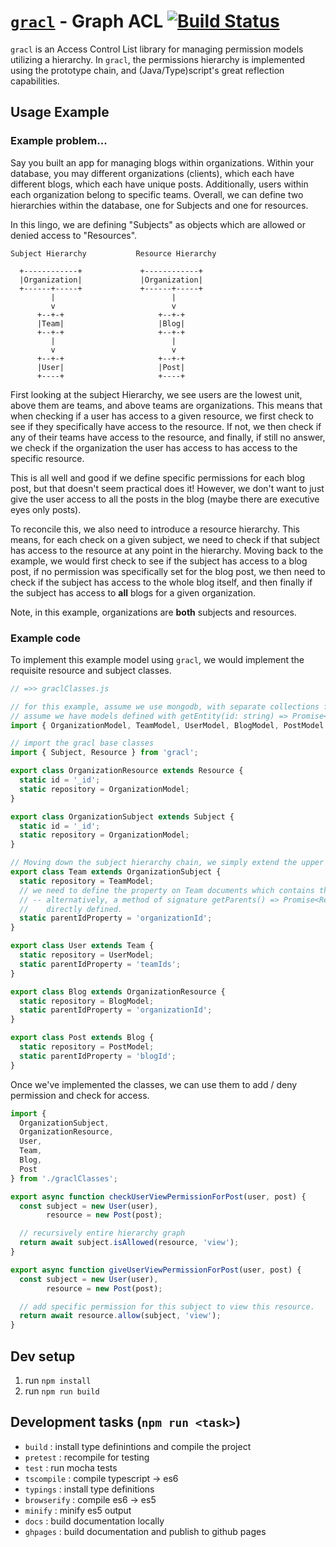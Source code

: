 # [`gracl`](https://github.com/CrossLead/gracl) - Graph ACL [![Build Status](https://travis-ci.org/CrossLead/gracl.svg?branch=master)](https://travis-ci.org/CrossLead/gracl)

  `gracl` is an Access Control List library for managing permission models utilizing a hierarchy. In `gracl`, the permissions
  hierarchy is implemented using the prototype chain, and (Java/Type)script's great reflection capabilities.

## Usage Example

### Example problem...

Say you built an app for managing blogs within organizations. Within your database, you may different organizations (clients),
which each have different blogs, which each have unique posts. Additionally, users within each organization belong to specific
teams. Overall, we can define two hierarchies within the database, one for Subjects and one for resources.

In this lingo, we are defining "Subjects" as objects which are allowed or denied access to "Resources".

```
Subject Hierarchy           Resource Hierarchy

  +------------+             +------------+
  |Organization|             |Organization|
  +------+-----+             +------+-----+
         |                          |
         v                          v
      +--+-+                     +--+-+
      |Team|                     |Blog|
      +--+-+                     +--+-+
         |                          |
         v                          v
      +--+-+                     +--+-+
      |User|                     |Post|
      +----+                     +----+
```

First looking at the subject Hierarchy, we see users are the lowest unit, above them are teams, and above teams
are organizations. This means that when checking if a user has access to a given resource, we first check to see if
they specifically have access to the resource. If not, we then check if any of their teams have access to the resource,
and finally, if still no answer, we check if the organization the user has access to has access to the specific resource.

This is all well and good if we define specific permissions for each blog post, but that doesn't seem practical does it!
However, we don't want to just give the user access to all the posts in the blog (maybe there are executive eyes only posts).

To reconcile this, we also need to introduce a resource hierarchy. This means, for each check on a given subject, we need to check
if that subject has access to the resource at any point in the hierarchy. Moving back to the example, we would first check
to see if the subject has access to a blog post, if no permission was specifically set for the blog post, we then need
to check if the subject has access to the whole blog itself, and then finally if the subject has access to __all__ blogs
for a given organization.

Note, in this example, organizations are __both__ subjects and resources.

### Example code

To implement this example model using `gracl`, we would implement the requisite resource and subject classes.

```javascript
// =>> graclClasses.js

// for this example, assume we use mongodb, with separate collections for each entity
// assume we have models defined with getEntity(id: string) => Promise<Document> methods defined
import { OrganizationModel, TeamModel, UserModel, BlogModel, PostModel } from './models';

// import the gracl base classes
import { Subject, Resource } from 'gracl';

export class OrganizationResource extends Resource {
  static id = '_id';
  static repository = OrganizationModel;
}

export class OrganizationSubject extends Subject {
  static id = '_id';
  static repository = OrganizationModel;
}

// Moving down the subject hierarchy chain, we simply extend the upper class
export class Team extends OrganizationSubject {
  static repository = TeamModel;
  // we need to define the property on Team documents which contains the parent id(s)
  // -- alternatively, a method of signature getParents() => Promise<Resource|Subject> can be
  //    directly defined.
  static parentIdProperty = 'organizationId';
}

export class User extends Team {
  static repository = UserModel;
  static parentIdProperty = 'teamIds';
}

export class Blog extends OrganizationResource {
  static repository = BlogModel;
  static parentIdProperty = 'organizationId';
}

export class Post extends Blog {
  static repository = PostModel;
  static parentIdProperty = 'blogId';
}

```

Once we've implemented the classes, we can use them to add / deny permission and check for access.

```javascript
import {
  OrganizationSubject,
  OrganizationResource,
  User,
  Team,
  Blog,
  Post
} from './graclClasses';

export async function checkUserViewPermissionForPost(user, post) {
  const subject = new User(user),
        resource = new Post(post);

  // recursively entire hierarchy graph
  return await subject.isAllowed(resource, 'view');
}

export async function giveUserViewPermissionForPost(user, post) {
  const subject = new User(user),
        resource = new Post(post);

  // add specific permission for this subject to view this resource.
  return await resource.allow(subject, 'view');
}
```

## Dev setup

  1. run `npm install`
  2. run `npm run build`

## Development tasks (`npm run <task>`)
  - `build` : install type definintions and compile the project
  - `pretest` : recompile for testing
  - `test` : run mocha tests
  - `tscompile` : compile typescript -> es6
  - `typings` : install type definitions
  - `browserify` : compile es6 -> es5
  - `minify` : minify es5 output
  - `docs` : build documentation locally
  - `ghpages` : build documentation and publish to github pages
